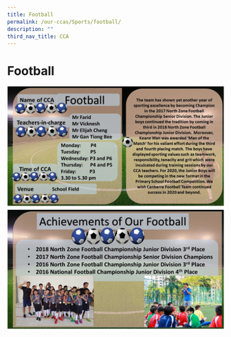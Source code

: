 ```yaml
---
title: Football
permalink: /our-ccas/Sports/football/
description: ""
third_nav_title: CCA
---
```



# Football

![](/images/Football%2001.jpg)
![](/images/Football%2002A.jpg)